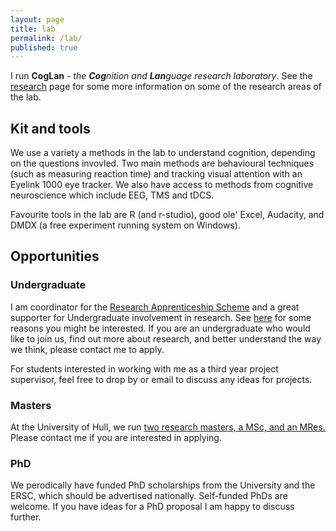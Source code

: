 ```yaml
---
layout: page
title: lab
permalink: /lab/
published: true
---
```

I run **CogLan** - _the **Cog**nition and **Lan**guage research laboratory_. See the [research](/research) page for some more information on some of the research areas of the lab. 

## Kit and tools
We use a variety a methods in the lab to understand cognition, depending on the questions invovled. Two main methods are behavioural techniques (such as measuring reaction time) and tracking visual attention with an Eyelink 1000 eye tracker. We also have access to methods from cognitive neuroscience which include EEG, TMS and tDCS.

Favourite tools in the lab are R (and r-studio), good ole' Excel, Audacity, and DMDX (a free experiment running system on Windows).

## Opportunities

### Undergraduate
I am coordinator for the [Research Apprenticeship Scheme](http://www2.hull.ac.uk/science/psychology/research/research-apprenticeship-scheme.aspx) and a great supporter for Undergraduate involvement in research. See [here](https://dus.psu.edu/mentor/2013/05/undergraduate-research-students-perspective/) for some reasons you might be interested. If you are an undergraduate who would like to join us, find out more about research, and better understand the way we think, please contact me to apply.

For students interested in working with me as a third year project supervisor, feel free to drop by or email to discuss any ideas for projects. 

### Masters
At the University of Hull, we run [two research masters, a MSc, and an MRes.](http://www2.hull.ac.uk/science/psychology/postgraduate/postgraduateresearch.aspx) Please contact me if you are interested in applying.

### PhD
We perodically have funded PhD scholarships from the University and the ERSC, which should be advertised nationally. Self-funded PhDs are welcome. If you have ideas for a PhD proposal I am happy to discuss further.
